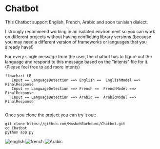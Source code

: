 # Chatbot
This Chatbot support English, French, Arabic and soon tunisian dialect. 

I strongly recommend working in an isolated environment so you can work on different projects without having conflicting library versions (because you may need a different version of frameworks or languages that you already have!)

For every single message from the user, the chatbot has to figure out the language and respond to this message based on the "intents" file for it. (Please feel free to add more intents)

```mermaid
flowchart LR
   Input == LanguageDetection ==> English ==  EnglishModel ==> FinalResponse
   Input == LanguageDetection ==> French ==  FrenchModel ==> FinalResponse
   Input == LanguageDetection ==> Arabic ==  ArabicModel ==> FinalResponse
   
```

Once you clone the project you can try it out:
 ```
 git clone https://github.com/MosbehBarhoumi/Chatbot.git
 cd Chatbot 
 python app.py
```
![english](https://user-images.githubusercontent.com/78423450/182024762-a32f95cd-8ad6-4e06-8322-3cc3ed6c0e05.png)
![french](https://user-images.githubusercontent.com/78423450/182024763-da0208f0-c306-4383-905c-a75426d7db45.png)
![Arabic](https://user-images.githubusercontent.com/78423450/182024765-3b9aee94-432b-4af4-a704-012805cd150d.png)


